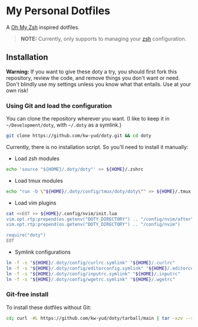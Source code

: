 # My Personal Dotfiles

A [Oh My Zsh](https://github.com/ohmyzsh/ohmyzsh) inspired dotfiles.

> **NOTE:** Currently, only supports to managing your [zsh](https://www.zsh.org) configuration.

## Installation

**Warning:** If you want to give these doty a try, you should first fork this repository, review the code, and remove things you don't want or need.
Don't blindly use my settings unless you know what that entails. Use at your own risk!

### Using Git and load the configuration

You can clone the repository wherever you want. (I like to keep it in `~/Development/doty`, with `~/.doty` as a symlink.)

```bash
git clone https://github.com/kw-yud/doty.git && cd doty
```

Currently, there is no installation script. So you'll need to install it manually:

- Load zsh modules
```bash
echo 'source "${HOME}/.doty/doty"' >> ${HOME}/.zshrc
```

- Load tmux modules
```bash
echo "run -b \"${HOME}/.doty/config/tmux/doty/doty\"" >> ${HOME}/.tmux.conf
```

- Load vim plugins
```bash
cat <<EOT >> ${HOME}/.config/nvim/init.lua
vim.opt.rtp:prepend(os.getenv("DOTY_DIRECTORY") .. "/config/nvim/after")
vim.opt.rtp:prepend(os.getenv("DOTY_DIRECTORY") .. "/config/nvim")

require("doty")
EOT
```

- Symlink configurations
```bash
ln -f -s "${HOME}/.doty/config/curlrc.symlink" "${HOME}/.curlrc"
ln -f -s "${HOME}/.doty/config/editorconfig.symlink" "${HOME}/.editorconfig"
ln -f -s "${HOME}/.doty/config/inputrc.symlink" "${HOME}/.inputrc"
ln -f -s "${HOME}/.doty/config/wgetrc.symlink" "${HOME}/.wgetrc"
```

### Git-free install

To install these dotfiles without Git:

```bash
cd; curl -#L https://github.com/kw-yud/doty/tarball/main | tar -xzv --strip-components 1 --exclude={README.md,.osx,LICENSE-MIT.txt}
```
